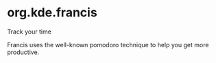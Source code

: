 # org.kde.francis

Track your time

Francis uses the well-known pomodoro technique to help you get more productive.